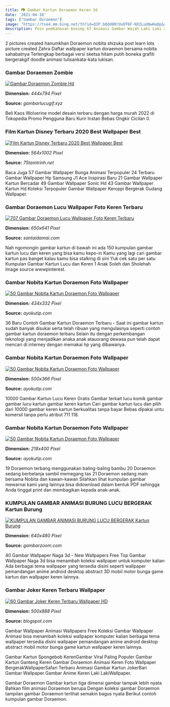 ```yaml
---
title: 📷 Gambar Kartun Doraemon Keren 3d
date: '2021-04-18'
tags: ["Gambar Doraemon"]
image: "https://tse4.mm.bing.net/th?id=OIP.bOdd8RrUxOT6F-NXILuO8wHaDp&amp;pid=15.1"
description: Poin pembahasan Konsep 67 Animasi Gambar Wajah Laki Laki adalah gambar laki laki animasi gambar animasi cowok keren 3d gambar animasi anak laki laki gambar k
---
```




2 pictures created hanumkhan Doraemon nobita shizuka post learn lots picture created Zahra Daftar wallpaper kartun doraemon bersama nobita sahabatnya Terlengkap berbagai versi sketsa hitam putih boneka grafiti bergerakgif doodle animasi tulisankata-kata lukisan.



### Gambar Doraemon Zombie

[![Gambar Doraemon Zombie Hd](https://www.gambarlucugif.xyz/wp-content/uploads/2020/05/Doraemon-Wallpaper-Gambar-Wallpaper-ponsel-Ide-2.jpg)](https://www.gambarlucugif.xyz/wp-content/uploads/2020/05/Doraemon-Wallpaper-Gambar-Wallpaper-ponsel-Ide-2.jpg)


**Dimension:** _444x794 Pixel_ 

**Source:** _gambarlucugif.xyz_ 


Beli Kaos Wolverine model desain terbaru dengan harga murah 2022 di Tokopedia Promo Pengguna Baru Kurir Instan Bebas Ongkir Cicilan 0.


### Film Kartun Disney Terbaru 2020 Best Wallpaper Best 

[![Film Kartun Disney Terbaru 2020  Best Wallpaper  Best ](https://i.pinimg.com/564x/b4/27/a4/b427a4726fa65577523f46355e81ff30.jpg)](https://i.pinimg.com/564x/b4/27/a4/b427a4726fa65577523f46355e81ff30.jpg)


**Dimension:** _564x1002 Pixel_ 

**Source:** _75tamtrinh.net_ 


Baca Juga 57 Gambar Wallpaper Bunga Animasi Terpopuler 24 Terbaru Gambar Wallpaper Hp Samsung J1 Ace Inspirasi Baru 21 Gambar Wallpaper Kartun Bercadar 49 Gambar Wallpaper Sonic Hd 43 Gambar Wallpaper Kartun Hd Koleksi Terpopuler Gambar Wallpaper Keroppi Bergerak Gudang Wallpaper.


###  Gambar Doraemon Lucu Wallpaper Foto Keren Terbaru 

[![707 Gambar Doraemon Lucu  Wallpaper Foto Keren Terbaru ](https://i1.wp.com/santaidamai.com/wp-content/uploads/2018/10/Gambar-Doraemon-Bergerak-2.gif?resize=650%2C641&amp;ssl=1)](https://i1.wp.com/santaidamai.com/wp-content/uploads/2018/10/Gambar-Doraemon-Bergerak-2.gif?resize=650%2C641&amp;ssl=1)


**Dimension:** _650x641 Pixel_ 

**Source:** _santaidamai.com_ 


Nah ngomongin gambar kartun di bawah ini ada 150 kumpulan gambar kartun lucu dan keren yang bisa kamu kepo-in Kamu yang lagi cari gambar kartun pas banget kalau kamu bisa stalking di sini Yuk cek satu per satu Kumpulan Gambar Kartun Lucu dan Keren 1 Anak Soleh dan Sholehah Image source wwwpinterest.


### Gambar Nobita Kartun Doraemon Foto Wallpaper 

[![50 Gambar Nobita Kartun Doraemon  Foto Wallpaper ](https://www.ayokutip.com/wp-content/uploads/2018/07/gambar-nobita-dan-doraemon-3.jpg)](https://www.ayokutip.com/wp-content/uploads/2018/07/gambar-nobita-dan-doraemon-3.jpg)


**Dimension:** _434x332 Pixel_ 

**Source:** _ayokutip.com_ 


36 Baru Contoh Gambar Kartun Doraemon Terbaru - Saat ini gambar kartun sudah banyak disukai serta telah ribuan yang mengulasnya seperti contoh gambar kartun doraemon terbaru Selain itu dengan perkembangan teknologi yang menjadikan anaka anak atauorang dewasa pun telah dapat mencari di interney dengan memakai hp yang dibawanya.


### Gambar Nobita Kartun Doraemon Foto Wallpaper 

[![50 Gambar Nobita Kartun Doraemon  Foto Wallpaper ](https://www.ayokutip.com/wp-content/uploads/2018/07/gambar-nobita-dan-doraemon-4.jpg)](https://www.ayokutip.com/wp-content/uploads/2018/07/gambar-nobita-dan-doraemon-4.jpg)


**Dimension:** _500x366 Pixel_ 

**Source:** _ayokutip.com_ 


10000 Gambar Kartun Lucu Keren Gratis Gambar terkait lucu komik gambar gambar lucu kartun gambar keren kartun Cari gambar kartun lucu dan pilih dari 10000 gambar keren kartun berkualitas tanpa bayar Bebas dipakai untu komersil tanpa perlu atribut 711 118.


### Gambar Nobita Kartun Doraemon Foto Wallpaper 

[![50 Gambar Nobita Kartun Doraemon  Foto Wallpaper ](https://www.ayokutip.com/wp-content/uploads/2018/07/foto-nobita-3.jpg)](https://www.ayokutip.com/wp-content/uploads/2018/07/foto-nobita-3.jpg)


**Dimension:** _218x400 Pixel_ 

**Source:** _ayokutip.com_ 


19 Doraemon terbang menggunakan baling-baling bambu 20 Doraemon sedang berbelanja sambil memegang tas 21 Doraemon sedang main bersama Nobita dan kawan-kawan Silahkan lihat kumpulan gambar mewarnai kami yang lainnya bisa didownload dalam bentuk PDF sehingga Anda tinggal print dan membagikan kepada anak-anak.


### KUMPULAN GAMBAR ANIMASI BURUNG LUCU BERGERAK Kartun Burung 

[![KUMPULAN GAMBAR ANIMASI BURUNG LUCU BERGERAK Kartun Burung ](https://4.bp.blogspot.com/-0erd8b8g50Q/U25SS_JqNAI/AAAAAAAAKWk/X1jybYs2CPw/s1600/Gambar+Burung+Lucu+Animasi+Bergerak+Funny+Bird.gif)](https://4.bp.blogspot.com/-0erd8b8g50Q/U25SS_JqNAI/AAAAAAAAKWk/X1jybYs2CPw/s1600/Gambar+Burung+Lucu+Animasi+Bergerak+Funny+Bird.gif)


**Dimension:** _640x480 Pixel_ 

**Source:** _gambarzoom.com_ 


40 Gambar Wallpaper Naga 3d - New Wallpapers Free Top Gambar Wallpaper Naga 3d bisa menambah koleksi wallpaper untuk komputer kalian Ada berbagai tema wallpaper yang tersedia disini seperti wallpaper pemandangan anime android desktop abstract 3D mobil motor bunga game kartun dan wallpaper keren lainnya.


###  Gambar Joker Keren Terbaru Wallpaper 

[![ 60 Gambar Joker Keren Terbaru Wallpaper HD ](https://1.bp.blogspot.com/-ltmdcazqHz8/XmBzCdwnzmI/AAAAAAAADLc/GLB8eenoW-IILalBi5Z6dcv7Cz3bFeeZwCLcBGAsYHQ/s1600/Gambar%2Bjoker7.jpg)](https://1.bp.blogspot.com/-ltmdcazqHz8/XmBzCdwnzmI/AAAAAAAADLc/GLB8eenoW-IILalBi5Z6dcv7Cz3bFeeZwCLcBGAsYHQ/s1600/Gambar%2Bjoker7.jpg)


**Dimension:** _500x888 Pixel_ 

**Source:** _blogspot.com_ 



Gambar Wallpaper Animasi Wallpapers Free Koleksi Gambar Wallpaper Animasi bisa menambah koleksi wallpaper komputer kalian berbagai tema wallpaper tersedia disini wallpaper pemandangan anime android desktop abstract mobil motor bunga game kartun wallpaper keren lainnya.


Gambar Kartun Spongebob KerenGambar Viral Paling Populer Gambar Kartun Ganteng Keren Gambar Doraemon Animasi Keren Foto Wallpaper BergerakWallpaperSafari Terbaru Animasi Gambar Kartun JokerBari Gambar Wallpaper Gambar Anime Keren Laki LakiWallpaper.


Gambar Doraemon Gambar kartun tiga dimensi gambar tampak lebih nyata Bahkan film animasi Doraemon berupa Dengan koleksi gambar Doraemon tampilan gambar Doraemon terlihat semakin bagus nyata Berikut contoh kumpulan gambar Doraemon.




